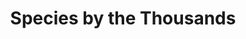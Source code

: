 ---
title: "Species by the Thousands"
url: /margaretville/species-by-the-thousands/
shop: perfumery
---